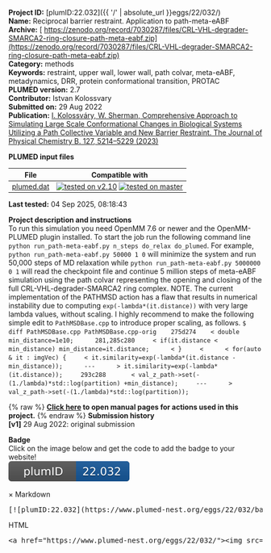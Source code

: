 **Project ID:** [plumID:22.032]({{ '/' | absolute_url }}eggs/22/032/)  
**Name:**  Reciprocal barrier restraint. Application to path-meta-eABF  
**Archive:** [ https://zenodo.org/record/7030287/files/CRL-VHL-degrader-SMARCA2-ring-closure-path-meta-eabf.zip](https://zenodo.org/record/7030287/files/CRL-VHL-degrader-SMARCA2-ring-closure-path-meta-eabf.zip)  
**Category:**  methods  
**Keywords:**  restraint, upper wall, lower wall, path colvar, meta-eABF, metadynamics, DRR, protein conformational transition, PROTAC  
**PLUMED version:**  2.7  
**Contributor:**  Istvan Kolossvary  
**Submitted on:** 29 Aug 2022  
**Publication:** [I. Kolossváry, W. Sherman, Comprehensive Approach to Simulating Large Scale Conformational Changes in Biological Systems Utilizing a Path Collective Variable and New Barrier Restraint. The Journal of Physical Chemistry B. 127, 5214–5229 (2023)](http://dx.doi.org/10.1021/acs.jpcb.3c02028)  
  
**PLUMED input files**  
  
| File     | Compatible with |  
|:--------:|:--------:|  
| [plumed.dat](./data/plumed.dat.md) |  [![tested on v2.10](https://img.shields.io/badge/v2.10-passing-green.svg)](data/plumed.dat.plumed.stderr) [![tested on master](https://img.shields.io/badge/master-passing-green.svg)](data/plumed.dat.plumed_master.stderr) |  
  
**Last tested:**  04 Sep 2025, 08:18:43
  
**Project description and instructions**  
To run this simulation you need OpenMM 7.6 or newer and the OpenMM-PLUMED plugin installed. To start the job run the following command line `python run_path-meta-eabf.py n_steps do_relax do_plumed`. For example, `python run_path-meta-eabf.py 50000 1 0` will minimize the system and run 50,000 steps of MD relaxation while `python run_path-meta-eabf.py 5000000 0 1` will read the checkpoint file and continue 5 million steps of meta-eABF simulation using the path colvar representing the opening and closing of the full CRL-VHL-degrader-SMARCA2 ring complex. NOTE. The current implementation of the PATHMSD action has a flaw that results in numerical instability due to computing `exp(-lambda*(it.distance))` with very large lambda values, without scaling. I highly recommend to make the following simple edit to `PathMSDBase.cpp` to introduce proper scaling, as follows.     ``` $ diff PathMSDBase.cpp PathMSDBase.cpp-orig    275d274    < double min_distance=1e10;      281,285c280     < if(it.distance < min_distance) min_distance=it.distance;      < }     <      < for(auto & it : imgVec) {     < it.similarity=exp(-lambda*(it.distance - min_distance));      ---      > it.similarity=exp(-lambda*(it.distance));     293c288       < val_z_path->set(-(1./lambda)*std::log(partition) +min_distance);     ---      > val_z_path->set(-(1./lambda)*std::log(partition));      ```

  
{% raw %}
<b><a href="https://www.plumed.org/doc-master/user-doc/html/actionlist/?actions=DRR,METAD,PRINT,BIASVALUE,FLUSH,CUSTOM,PATHMSD" target="_blank">Click here</a> to open manual pages for actions used in this project.</b>
{% endraw %}
**Submission history**  
**[v1]** 29 Aug 2022: original submission  
  
**Badge**  
Click on the image below and get the code to add the badge to your website!  
<img src="./badge.svg" alt="plumeDnest:22.032" id="myBtn" class="badge">
<div id="myModal" class="modal">
  <div class="modal-content">
    <span class="close">&times;</span>
    Markdown<pre>[![plumID:22.032](https://www.plumed-nest.org/eggs/22/032/badge.svg)](https://www.plumed-nest.org/eggs/22/032/)</pre>
    HTML<pre>&lt;a href="https://www.plumed-nest.org/eggs/22/032/"&gt;&lt;img src="https://www.plumed-nest.org/eggs/22/032/badge.svg" alt="plumID:22.032"&gt;&lt;/a&gt;</pre>
  </div>
</div>
